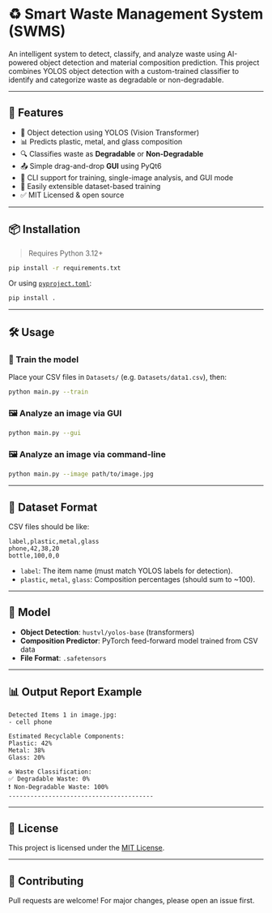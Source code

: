 # ♻️ Smart Waste Management System (SWMS)

An intelligent system to detect, classify, and analyze waste using AI-powered object detection and material composition prediction. This project combines YOLOS object detection with a custom-trained classifier to identify and categorize waste as degradable or non-degradable.

---

## 🚀 Features

- 🧠 Object detection using YOLOS (Vision Transformer)
- 📊 Predicts plastic, metal, and glass composition
- 🔍 Classifies waste as **Degradable** or **Non-Degradable**
- 📤 Simple drag-and-drop **GUI** using PyQt6
- 📁 CLI support for training, single-image analysis, and GUI mode
- 🧪 Easily extensible dataset-based training
- ✅ MIT Licensed & open source

---

## 📦 Installation

> Requires Python 3.12+

```bash
pip install -r requirements.txt
```

Or using [`pyproject.toml`](pyproject.toml):

```bash
pip install .
```

---

## 🛠️ Usage

### 🔧 Train the model

Place your CSV files in `Datasets/` (e.g. `Datasets/data1.csv`), then:

```bash
python main.py --train
```

### 🖼️ Analyze an image via GUI

```bash
python main.py --gui
```

### 🖼️ Analyze an image via command-line

```bash
python main.py --image path/to/image.jpg
```

---

## 📁 Dataset Format

CSV files should be like:

```csv
label,plastic,metal,glass
phone,42,38,20
bottle,100,0,0
```

- `label`: The item name (must match YOLOS labels for detection).
- `plastic`, `metal`, `glass`: Composition percentages (should sum to ~100).

---

## 🧠 Model

- **Object Detection**: `hustvl/yolos-base` (transformers)
- **Composition Predictor**: PyTorch feed-forward model trained from CSV data
- **File Format**: `.safetensors`

---

## 📊 Output Report Example

```
Detected Items 1 in image.jpg:
- cell phone

Estimated Recyclable Components:
Plastic: 42%
Metal: 38%
Glass: 20%

♻️ Waste Classification:
✅ Degradable Waste: 0% 
❗ Non-Degradable Waste: 100%
----------------------------------------
```

---

## 🪪 License

This project is licensed under the [MIT License](LICENSE).

---

## 🤝 Contributing

Pull requests are welcome! For major changes, please open an issue first.
